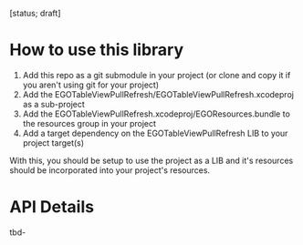 [status; draft]

# How to use this library

1. Add this repo as a git submodule in your project (or clone and copy it if you aren't using git for your project) 
2. Add the EGOTableViewPullRefresh/EGOTableViewPullRefresh.xcodeproj as a sub-project
3. Add the EGOTableViewPullRefresh.xcodeproj/EGOResources.bundle to the resources group in your project
4. Add a target dependency on the EGOTableViewPullRefresh LIB to your project target(s)

With this, you should be setup to use the project as a LIB and it's resources should be incorporated into your project's resources.

# API Details

tbd-